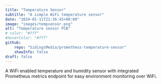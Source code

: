 ```yaml
---
title: "Temperature Sensor"
subtitle: "A simple WiFi temperature sensor"
date: "2024-01-11T21:36:45+00:00"
image: "images/tempsensor.png"
alt: "Temperature sensor PCB"
# color: "#fff"
#hoverColor: "#fff"
github: 
    repo: "SidingsMedia/prometheus-temperature-sensor"
    showInfo: false
draft: false
---
```


<!-- 
SPDX-FileCopyrightText: 2023 Sidings Media
SPDX-License-Identifier: CC-BY-4.0
-->

A WiFi enabled temperature and humidity sensor with integrated
Prometheus metrics endpoint for easy environment monitoring over WiFi.  
